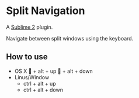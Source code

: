 # Split Navigation

A [Sublime 2](http://www.sublimetext.com/) plugin.

Navigate between split windows using the keyboard.

## How to use

- OS X
	 + alt + up
	 + alt + down
- Linus/Window
	- ctrl + alt + up
	- ctrl + alt + down